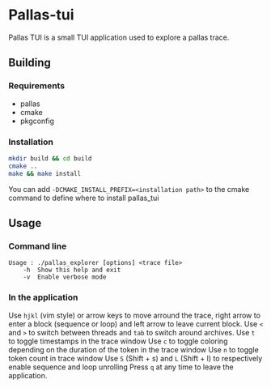 # Pallas-tui
Pallas TUI is a small TUI application used to explore a pallas trace.

## Building
### Requirements
- pallas
- cmake
- pkgconfig

### Installation
```sh
mkdir build && cd build
cmake ..
make && make install
```

You can add `-DCMAKE_INSTALL_PREFIX=<installation path>` to the cmake command to define where to install pallas_tui

## Usage
### Command line
```
Usage : ./pallas_explorer [options] <trace file>
	-h	Show this help and exit
	-v	Enable verbose mode
```

### In the application
Use `hjkl` (vim style) or arrow keys to move arround the trace, right arrow to enter a block (sequence or loop) and left arrow to leave current block.
Use `<` and `>` to switch between threads and `tab` to switch around archives.
Use `t` to toggle timestamps in the trace window
Use `c` to toggle coloring depending on the duration of the token in the trace window
Use `n` to toggle token count in trace window
Use `S` (Shift + s) and `L` (Shift + l) to respectively enable sequence and loop unrolling
Press `q` at any time to leave the application.
